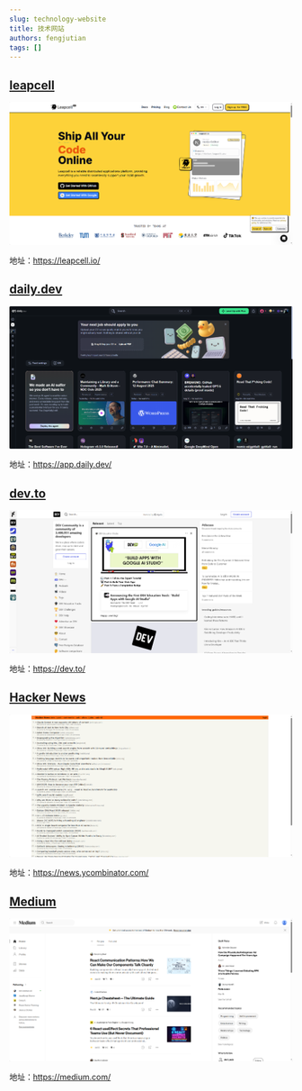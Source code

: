 ```yaml
---
slug: technology-website
title: 技术网站
authors: fengjutian
tags: []
---
```


## [leapcell](https://leapcell.io/)

![alt text](./static/leapcell.png)

地址：https://leapcell.io/

## [daily.dev](https://app.daily.dev/)

![alt text](./static/daily.png)

地址：https://app.daily.dev/

## [dev.to](https://dev.to/)

![alt text](./static/dev.to.png)

地址：https://dev.to/

## [Hacker News](https://news.ycombinator.com/)

![alt text](./static/hackernews.png)

地址：https://news.ycombinator.com/

## [Medium](https://medium.com/)

![alt text](./static/medium.png)

地址：https://medium.com/